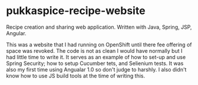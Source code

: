 # pukkaspice-recipe-website
Recipe creation and sharing web application. Written with Java, Spring, JSP, Angular.

This was a website that I had running on OpenShift until there fee offering of space was revoked. The
code is not as clean I would have normally but I had little time to write it. It serves as an example
of how to set-up and use Spring Security; how to setup Cucumber tets, and Selienium tests. It was also my
first time using Angualar 1.0 so don't judge to harshly. I also didn't know how to use JS build tools at the 
time of writing this.
